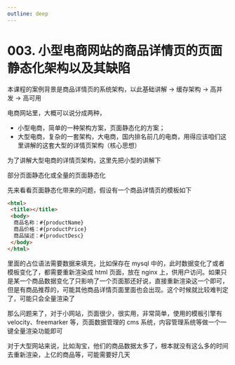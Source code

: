 ```yaml
---
outline: deep
---
```

# 003. 小型电商网站的商品详情页的页面静态化架构以及其缺陷

本课程的案例背景是商品详情页的系统架构，以此基础讲解 -> 缓存架构 -> 高并发 -> 高可用

电商网站里，大概可以说分成两种，

- 小型电商，简单的一种架构方案，页面静态化的方案；
- 大型电商，复杂的一套架构，大电商，国内排名前几的电商，用得应该咱们这里讲解的这套大型的详情页架构（核心思想）

为了讲解大型电商的详情页架构，这里先把小型的讲解下

部分页面静态化或全量的页面静态化

先来看看页面静态化带来的问题，假设有一个商品详情页的模板如下

```html
<html>
 <title></title>
 <body>
  商品名称：#{productName}
  商品价格：#{productPrice}
  商品描述：#{productDesc}
 </body>
</html>
```

里面的占位语法需要数据来填充，比如保存在 mysql 中的，此时数据变化了或者模板变化了，都需要重新渲染成 html 页面，放在 nginx 上，供用户访问。如果只是某一个商品数据变化了只影响了一个页面那还好说，直接重新渲染这一个即可，但是有商品推荐的，可能其他商品详情页面里面也会出现。这个时候就比较难判定了，可能只会全量渲染了

那么问题来了，对于小网站，页面很少，很实用，非常简单，使用的模板引擎有 velocity、freemarker 等，页面数据管理的 cms 系统，内容管理系统等做一个一键全量渲染功能即可

对于大型网站来说，比如淘宝，他们的商品数据太多了，根本就没有这么多的时间去重新渲染，上亿的商品等，可能需要好几天

